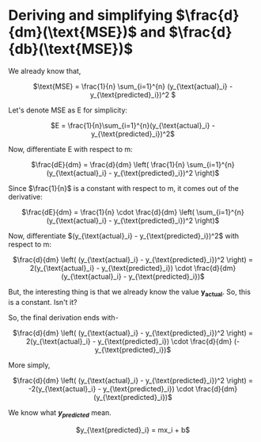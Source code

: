 # Deriving and simplifying $\frac{d}{dm}(\text{MSE})$ and $\frac{d}{db}(\text{MSE})$


We already know that,
<p align = 'center'>$\text{MSE} = \frac{1}{n} \sum_{i=1}^{n} (y_{\text{actual}_i} - y_{\text{predicted}_i})^2 $</p>
Let's denote MSE as E for simplicity:<br>

<p align='center'>$E = \frac{1}{n}\sum_{i=1}^{n}(y_{\text{actual}_i} - y_{\text{predicted}_i})^2$</p>
Now, differentiate E with respect to m:<br>
<p align = 'center'>$\frac{dE}{dm} = \frac{d}{dm} \left( \frac{1}{n} \sum_{i=1}^{n} (y_{\text{actual}_i} - y_{\text{predicted}_i})^2 \right)$</p>
<p>Since $\frac{1}{n}$ is a constant with respect to m, it comes out of the derivative:</p>
<p align='center'>$\frac{dE}{dm} = \frac{1}{n} \cdot \frac{d}{dm} \left( \sum_{i=1}^{n} (y_{\text{actual}_i} - y_{\text{predicted}_i})^2 \right)$</p>
<p>Now, differentiate $(y_{\text{actual}_i} - y_{\text{predicted}_i})^2$ with respect to m:</p>
<p align='center'>$\frac{d}{dm} \left( (y_{\text{actual}_i} - y_{\text{predicted}_i})^2 \right) = 2(y_{\text{actual}_i} - y_{\text{predicted}_i}) \cdot \frac{d}{dm} (y_{\text{actual}_i} - y_{\text{predicted}_i})$</p>
<p>But, the interesting thing is that we already know the value <b>y<sub>actual</sub></b>. So, this is a constant. Isn't it?</p>
<p>So, the final derivation ends with-</p>
<p align='center'>$\frac{d}{dm} \left( (y_{\text{actual}_i} - y_{\text{predicted}_i})^2 \right) = 2(y_{\text{actual}_i} - y_{\text{predicted}_i}) \cdot \frac{d}{dm} (- y_{\text{predicted}_i})$</p>
More simply,
<p align='center'>$\frac{d}{dm} \left( (y_{\text{actual}_i} - y_{\text{predicted}_i})^2 \right) = -2(y_{\text{actual}_i} - y_{\text{predicted}_i}) \cdot \frac{d}{dm} (y_{\text{predicted}_i})$</p>
We know what <b><i>y<sub>predicted</sub></i></b> mean.
<p align='center'>$y_{\text{predicted}_i} = mx_i + b$</p>
